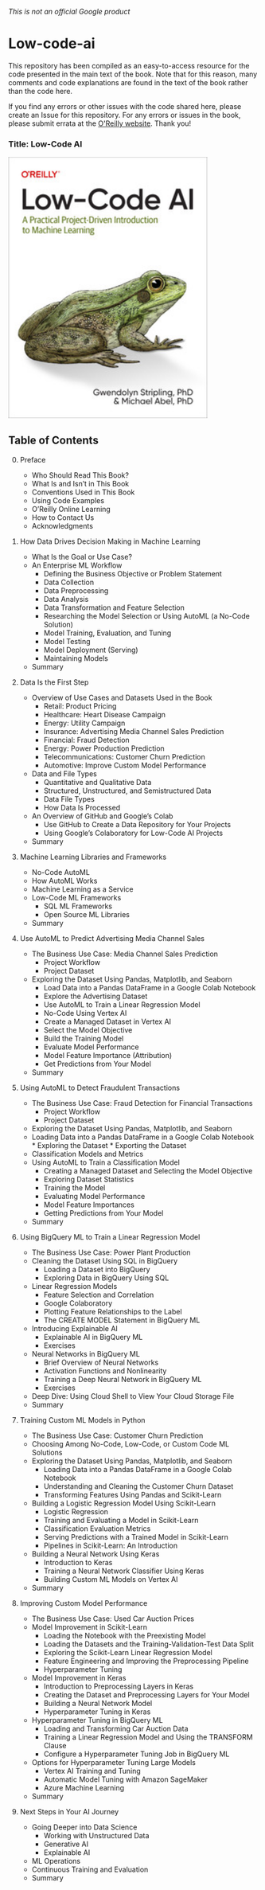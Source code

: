 *This is not an official Google product*

# Low-code-ai
This repository has been compiled as an easy-to-access resource for the code presented in the main text of the book. Note that for this reason, many comments and code explanations are found in the text of the book rather than the code here. 

If you find any errors or other issues with the code shared here, please create an Issue for this repository. For any errors or issues in the book, please submit errata at the [O'Reilly website](http://oreilly.com/catalog/0636920860877/errata?_gl=1*1beeaae*_ga*MTcwOTUxOTQ3OS4xNjc2NzUwNTU0*_ga_092EL089CH*MTY5NDk3MTk1MS41LjAuMTY5NDk3MTk1Ny41NC4wLjA.). Thank you!

### Title: Low-Code AI

<img src="Low-Code_AI.jpg" alt="Low-Code AI" width="400"/>

## Table of Contents
0. Preface
   *  Who Should Read This Book?
   *  What Is and Isn’t in This Book
   *  Conventions Used in This Book
   *  Using Code Examples
   *  O’Reilly Online Learning
   *  How to Contact Us
   *  Acknowledgments

1. How Data Drives Decision Making in Machine Learning
   *  What Is the Goal or Use Case?
   *  An Enterprise ML Workflow
       *  Defining the Business Objective or Problem Statement
       *  Data Collection
       *  Data Preprocessing
       *  Data Analysis
       *  Data Transformation and Feature Selection
       *  Researching the Model Selection or Using AutoML (a No-Code Solution)
       *  Model Training, Evaluation, and Tuning
       *  Model Testing
       *  Model Deployment (Serving)
       *  Maintaining Models
   *  Summary

2. Data Is the First Step
   *  Overview of Use Cases and Datasets Used in the Book
       *  Retail: Product Pricing
       *  Healthcare: Heart Disease Campaign
       *  Energy: Utility Campaign
       *  Insurance: Advertising Media Channel Sales Prediction
       *  Financial: Fraud Detection
       *  Energy: Power Production Prediction
       *  Telecommunications: Customer Churn Prediction
       *  Automotive: Improve Custom Model Performance
   *  Data and File Types
       *  Quantitative and Qualitative Data
       *  Structured, Unstructured, and Semistructured Data
       *  Data File Types
       *  How Data Is Processed
   *  An Overview of GitHub and Google’s Colab
       *  Use GitHub to Create a Data Repository for Your Projects
       *  Using Google’s Colaboratory for Low-Code AI Projects
   *  Summary

3. Machine Learning Libraries and Frameworks
   *  No-Code AutoML
   *  How AutoML Works
   *  Machine Learning as a Service
   *  Low-Code ML Frameworks
       *  SQL ML Frameworks
       *  Open Source ML Libraries
   *  Summary

4. Use AutoML to Predict Advertising Media Channel Sales
   *  The Business Use Case: Media Channel Sales Prediction
       *  Project Workflow
       *  Project Dataset
   *  Exploring the Dataset Using Pandas, Matplotlib, and Seaborn
       *  Load Data into a Pandas DataFrame in a Google Colab Notebook
       *  Explore the Advertising Dataset
       *  Use AutoML to Train a Linear Regression Model
       *  No-Code Using Vertex AI
       *  Create a Managed Dataset in Vertex AI
       *  Select the Model Objective
       *  Build the Training Model
       *  Evaluate Model Performance
       *  Model Feature Importance (Attribution)
       *  Get Predictions from Your Model
   *  Summary

5. Using AutoML to Detect Fraudulent Transactions
   *  The Business Use Case: Fraud Detection for Financial Transactions
       *  Project Workflow
       *  Project Dataset
   *  Exploring the Dataset Using Pandas, Matplotlib, and Seaborn
     *  Loading Data into a Pandas DataFrame in a Google Colab Notebook
       *  Exploring the Dataset
       *  Exporting the Dataset
   *  Classification Models and Metrics
   *  Using AutoML to Train a Classification Model
       *  Creating a Managed Dataset and Selecting the Model Objective
       *  Exploring Dataset Statistics
       *  Training the Model
       *  Evaluating Model Performance
       *  Model Feature Importances
       *  Getting Predictions from Your Model
   *  Summary

6. Using BigQuery ML to Train a Linear Regression Model
   *  The Business Use Case: Power Plant Production
   *  Cleaning the Dataset Using SQL in BigQuery
       *  Loading a Dataset into BigQuery
       *  Exploring Data in BigQuery Using SQL
   *  Linear Regression Models
       *  Feature Selection and Correlation
       *  Google Colaboratory
       *  Plotting Feature Relationships to the Label
       *  The CREATE MODEL Statement in BigQuery ML
   *  Introducing Explainable AI
       *  Explainable AI in BigQuery ML
       *  Exercises
   *  Neural Networks in BigQuery ML
       *  Brief Overview of Neural Networks
       *  Activation Functions and Nonlinearity
       *  Training a Deep Neural Network in BigQuery ML
       *  Exercises
   *  Deep Dive: Using Cloud Shell to View Your Cloud Storage File
   *  Summary

7. Training Custom ML Models in Python
   *  The Business Use Case: Customer Churn Prediction
   *  Choosing Among No-Code, Low-Code, or Custom Code ML Solutions
   *  Exploring the Dataset Using Pandas, Matplotlib, and Seaborn
       *  Loading Data into a Pandas DataFrame in a Google Colab Notebook
       *  Understanding and Cleaning the Customer Churn Dataset
       *  Transforming Features Using Pandas and Scikit-Learn
   *  Building a Logistic Regression Model Using Scikit-Learn
       *  Logistic Regression
       *  Training and Evaluating a Model in Scikit-Learn
       *  Classification Evaluation Metrics
       *  Serving Predictions with a Trained Model in Scikit-Learn
       *  Pipelines in Scikit-Learn: An Introduction
   *  Building a Neural Network Using Keras
       *  Introduction to Keras
       *  Training a Neural Network Classifier Using Keras
       *  Building Custom ML Models on Vertex AI
   *  Summary

8. Improving Custom Model Performance
   *  The Business Use Case: Used Car Auction Prices
   *  Model Improvement in Scikit-Learn
       *  Loading the Notebook with the Preexisting Model
       *  Loading the Datasets and the Training-Validation-Test Data Split
       *  Exploring the Scikit-Learn Linear Regression Model
       *  Feature Engineering and Improving the Preprocessing Pipeline
       *  Hyperparameter Tuning
   *  Model Improvement in Keras
       *  Introduction to Preprocessing Layers in Keras
       *  Creating the Dataset and Preprocessing Layers for Your Model
       *  Building a Neural Network Model
       *  Hyperparameter Tuning in Keras
   *  Hyperparameter Tuning in BigQuery ML
       *  Loading and Transforming Car Auction Data
       *  Training a Linear Regression Model and Using the TRANSFORM Clause
       *  Configure a Hyperparameter Tuning Job in BigQuery ML
   *  Options for Hyperparameter Tuning Large Models
       *  Vertex AI Training and Tuning
       *  Automatic Model Tuning with Amazon SageMaker
       *  Azure Machine Learning
   *  Summary

9. Next Steps in Your AI Journey
   *  Going Deeper into Data Science
       *  Working with Unstructured Data
       *  Generative AI
       *  Explainable AI
   *  ML Operations
   *  Continuous Training and Evaluation
   *  Summary
